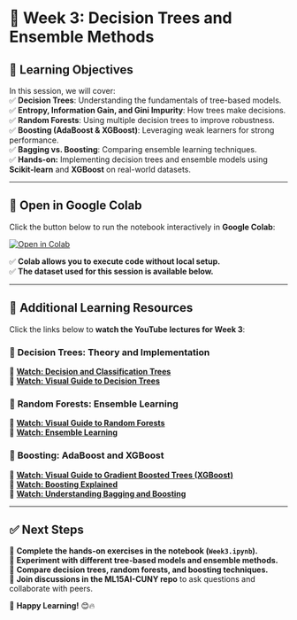 # 📌 Week 3: Decision Trees and Ensemble Methods  

## 🎯 Learning Objectives  
In this session, we will cover:  
✅ **Decision Trees**: Understanding the fundamentals of tree-based models.  
✅ **Entropy, Information Gain, and Gini Impurity**: How trees make decisions.  
✅ **Random Forests**: Using multiple decision trees to improve robustness.  
✅ **Boosting (AdaBoost & XGBoost)**: Leveraging weak learners for strong performance.  
✅ **Bagging vs. Boosting**: Comparing ensemble learning techniques.  
✅ **Hands-on:** Implementing decision trees and ensemble models using **Scikit-learn** and **XGBoost** on real-world datasets.  

---

## 📂 Open in Google Colab  
Click the button below to run the notebook interactively in **Google Colab**:  

[![Open in Colab](https://colab.research.google.com/assets/colab-badge.svg)](https://colab.research.google.com/github/PKhosravi-CityTech/ML15AI-CUNY/blob/main/Week03/Week3.ipynb)  

✅ **Colab allows you to execute code without local setup.**  
✅ **The dataset used for this session is available below.**  

---

## 🎥 Additional Learning Resources  

Click the links below to **watch the YouTube lectures for Week 3**:  

### 🔹 **Decision Trees: Theory and Implementation**  
📌 **[Watch: Decision and Classification Trees](https://youtu.be/_L39rN6gz7Y?si=FqYTTprD23Z4kiMx)**  
📌 **[Watch: Visual Guide to Decision Trees](https://youtu.be/zs6yHVtxyv8?si=Z7zGVMB1evGDVvZk)** 

### 🔹 **Random Forests: Ensemble Learning**  
📌 **[Watch: Visual Guide to Random Forests](https://youtu.be/cIbj0WuK41w?si=gyNdD6MtvpZW0h7t)**  
📌 **[Watch: Ensemble Learning](https://youtu.be/eLt4a8-316E?si=FjjfK2IitNlRKB_5)**  

### 🔹 **Boosting: AdaBoost and XGBoost**  
📌 **[Watch: Visual Guide to Gradient Boosted Trees (XGBoost)](https://youtu.be/TyvYZ26alZs?si=-X6Be2Xf86Lp-uqG)**  
📌 **[Watch: Boosting Explained](https://youtu.be/GM3CDQfQ4sw?si=DPSxOZeUphK-bkFM)**   
📌 **[Watch: Understanding Bagging and Boosting](https://youtu.be/tjy0yL1rRRU?si=hoXgppflPeoNZq-0)**  

---

## ✅ Next Steps  
📌 **Complete the hands-on exercises in the notebook (`Week3.ipynb`).**  
📌 **Experiment with different tree-based models and ensemble methods.**  
📌 **Compare decision trees, random forests, and boosting techniques.**  
📌 **Join discussions in the ML15AI-CUNY repo** to ask questions and collaborate with peers.  

🚀 **Happy Learning!** 😊🔥  
